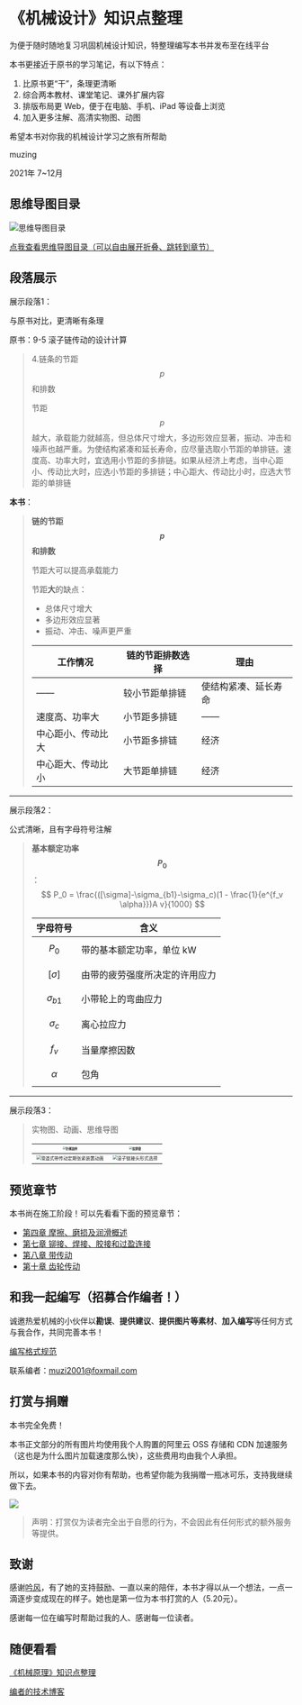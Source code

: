 # 《机械设计》知识点整理

为便于随时随地复习巩固机械设计知识，特整理编写本书并发布至在线平台

本书更接近于原书的学习笔记，有以下特点：

1. 比原书更“干”，条理更清晰
2. 综合两本教材、课堂笔记、课外扩展内容
3. 排版布局更 Web，便于在电脑、手机、iPad 等设备上浏览
4. 加入更多注解、高清实物图、动图

希望本书对你我的机械设计学习之旅有所帮助

muzing

2021年 7~12月

## 思维导图目录

![思维导图目录](http://processon.com/chart_image/6108b7d60e3e74368fc55118.png)

[点我查看思维导图目录（可以自由展开折叠、跳转到章节）](https://www.processon.com/view/link/6108bbf10e3e74368fc5622a)

## 段落展示

展示段落1：

与原书对比，更清晰有条理

原书：9-5 滚子链传动的设计计算

> 4.链条的节距 $$p$$ 和排数
>
> 节距 $$p$$ 越大，承载能力就越高，但总体尺寸增大，多边形效应显著，振动、冲击和噪声也越严重。为使结构紧凑和延长寿命，应尽量选取小节距的单排链。速度高、功率大时，宜选用小节距的多排链。如果从经济上考虑，当中心距小、传动比大时，应选小节距的多排链；中心距大、传动比小时，应选大节距的单排链

**本书**：

> **链的节距 $$p$$ 和排数**
>
> 节距大可以提高承载能力
>
> 节距**大**的缺点：
>
> - 总体尺寸增大
> - 多边形效应显著
> - 振动、冲击、噪声更严重
>
> | 工作情况           | 链的节距排数选择 | 理由                 |
> | ------------------ | ---------------- | -------------------- |
> | ——                 | 较小节距单排链   | 使结构紧凑、延长寿命 |
> | 速度高、功率大     | 小节距多排链     | ——                   |
> | 中心距小、传动比大 | 小节距多排链     | 经济                 |
> | 中心距大、传动比小 | 大节距单排链     | 经济                 |

-----

展示段落2：

公式清晰，且有字母符号注解

> **基本额定功率 $$P_0$$**：
> $$
> P_0 = \frac{([\sigma]-\sigma_{b1}-\sigma_c)(1 - \frac{1}{e^{f_v \alpha}})A v}{1000}
> $$
>
> | 字母符号        | 含义                           |
> | --------------- | ------------------------------ |
> | $$P_0$$         | 带的基本额定功率，单位 kW      |
> | $$[\sigma]$$    | 由带的疲劳强度所决定的许用应力 |
> | $$\sigma_{b1}$$ | 小带轮上的弯曲应力             |
> | $$\sigma_c$$    | 离心拉应力                     |
> | $$f_v$$         | 当量摩擦因数                   |
> | $$\alpha$$      | 包角                           |

-----

展示段落3：

> 实物图、动画、思维导图
>
> | <img src="https://oss.muzing.top/image/domm_针阀油杯.jpg" alt="针阀油杯" style="zoom:33%;" /> | <img src="https://oss.muzing.top/image/domm_双排链.jpg" alt="双排链" style="zoom:33%;" /> |
> | ------------------------------------------------------------ | ------------------------------------------------------------ |
> | <img src="https://oss.muzing.top/image/domm_滑道式带传动定期张紧装置动画.gif" alt="滑道式带传动定期张紧装置动画" style="zoom:50%;" /> | <img src="https://oss.muzing.top/image/domm_滚子链接头形式选择.png" alt="滚子链接头形式选择" style="zoom:50%;" /> |

## 预览章节

本书尚在施工阶段！可以先看看下面的预览章节：

- [第四章 摩擦、磨损及润滑概述](https://domm.muzing.top/chapter_04)
- [第七章 铆接、焊接、胶接和过盈连接](https://domm.muzing.top/chapter_07)
- [第八章 带传动](https://domm.muzing.top/chapter_08)
- [第十章 齿轮传动](https://domm.muzing.top/chapter_10)

## 和我一起编写（招募合作编者！）

诚邀热爱机械的小伙伴以**勘误**、**提供建议**、**提供图片等素材**、**加入编写**等任何方式与我合作，共同完善本书！

[编写格式规范](https://domm.muzing.top/specification_21)

联系编者：[muzi2001@foxmail.com](mailto:muzi2001@foxmail.com)

## 打赏与捐赠

本书完全免费！

本书正文部分的所有图片均使用我个人购置的阿里云 OSS 存储和 CDN 加速服务（这也是为什么图片加载速度那么快），这些费用均由我个人承担。

所以，如果本书的内容对你有帮助，也希望你能为我捐赠一瓶冰可乐，支持我继续做下去​。

![](https://oss.muzing.top/image/muzing微信收款码.png)

> 声明：打赏仅为读者完全出于自愿的行为，不会因此有任何形式的额外服务等提供。

## 致谢

感谢[吟风](https://brise.top)，有了她的支持鼓励、一直以来的陪伴，本书才得以从一个想法，一点一滴逐步变成现在的样子。她也是第一位为本书打赏的人（5.20元）。

感谢每一位在编写时帮助过我的人、感谢每一位读者。

## 随便看看

[《机械原理》知识点整理](https://tomm.muzing.top)

[编者的技术博客](https://muzing.top)
